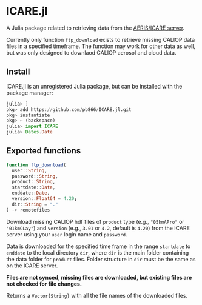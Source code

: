 ICARE.jl
========

A Julia package related to retrieving data from the [AERIS/ICARE server](http://www.icare.univ-lille1.fr/).

Currently only function `ftp_download` exists to retrieve missing CALIOP data files in a specified timeframe. The function may work for other data as well, but was only designed to downlaod CALIOP aerosol and cloud data.

Install
-------

ICARE.jl is an unregistered Julia package, but can be 
installed with the package manager:

```julia
julia> ]
pkg> add https://github.com/pb866/ICARE.jl.git
pkg> instantiate
pkg> ← (backspace)
julia> import ICARE
julia> Dates.Date
```

Exported functions
------------------

```julia
function ftp_download(
  user::String,
  password::String,
  product::String,
  startdate::Date,
  enddate::Date,
  version::Float64 = 4.20;
  dir::String = "."
) -> remotefiles
```

Download missing CALIOP hdf files of `product` type (e.g., `"05kmAPro"` or `"01kmCLay"`)
and `version` (e.g., `3.01` or `4.2`, default is `4.20`) from the ICARE server
using your `user` login name and `password`.

Data is downloaded for the specified time frame in the range `startdate` to `enddate`
to the local directory `dir`, where `dir` is the main folder containing the data folder
for `product` files. Folder structure in `dir` must be the same as on the ICARE server.

**Files are not synced, missing files are downloaded, but existing files are not checked
for file changes.**

Returns a `Vector{String}` with all the file names of the downloaded files.
